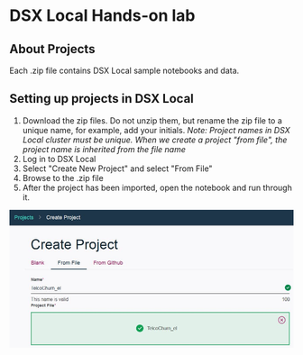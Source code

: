 # DSX Local Hands-on lab

## About Projects
Each .zip file contains DSX Local sample notebooks and data. 

## Setting up projects in DSX Local
1. Download the zip files. Do not unzip them, but rename the zip file to a unique name, for example, add your initials. 
   *Note: Project names in DSX Local cluster must be unique. When we create a project "from file", the project name is inherited from the file name* 
2. Log in to DSX Local
3. Select "Create New Project" and select "From File"
4. Browse to the .zip file
5. After the project has been imported, open the notebook and run through it. 

![ProjectFromFile](../static/img/CreateProjectFromFile.JPG?raw=true)
